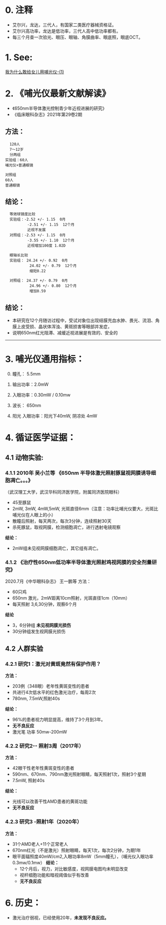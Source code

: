 
# 0. 注释
- 艾尔兴，龙达，三代人，有国家二类医疗器械资格证。
- 艾尔兴高功率，龙达是低功率，三代人高中低功率都有。
- 每三个月查一次验光、眼压、眼轴、角膜曲率、眼底照，眼底OCT。


# 1. See: 

 [我为什么敢给女儿用哺光仪-(1)](https://www.zhihu.com/zvideo/1389574125518639104)


# 2. 《哺光仪最新文献解读》
- 《650nm半导体激光控制青少年近视进展的研究》
- 《临床眼科杂志》2021年第29卷2期


## 方法：
```
  120人
  7～12岁
  分两组
实验组：60人
哺光仪+普通眼镜

对照组
60人
普通眼镜
```

## 结论：
```
  等效球镜度比较
  实验组：-2.52 +/- 1.15  0月  
          -2.51 +/- 1.15  12个月
          近视不发展
  对照组：-2.53 +/- 1.15  0月
          -3.55 +/- 1.10  12个月
          近视增加100度 1.02D

  眼轴长比较
  实验组： 24.24 +/- 0.92  0月
           24.02 +/- 0.79  12个月
           缩短0.22

  对照组： 24.37 +/- 0.79  0月
           24.96 +/- 0.80  12个月
           增加0.59
```
## 结论：
- 本研究在12个月随访过程中，受试对象位出现结膜充血水肿、畏光、流泪、角膜上皮受损、晶状体浑浊、黄斑损害等眼部并发症，
- 说明650nm红光阻滞、减缓近视进展是有效的、安全的




------------------
# 3. 哺光仪通用指标：
0. 瞳孔： 5.5mm
1. 输出功率：2.0mW
2. 入眼功率：0.30mW / 0.10mw
3. 波长： 650nm

5. 阳光 入眼功率：阳光下40mW, 阴凉处 4mW

# 4. 循证医学证据：
## 4.1 动物实验:
 ### 4.1.1 2010年 吴小兰等 《650nm 半导体激光照射豚鼠视网膜诱导细胞凋亡。。。》
  （武汉理工大学，武汉华科同济医学院，附属同济医院眼科）
  - 45至豚鼠
  - 2mW, 3mW, 4mW,5mW, 光斑直径6mm（注意：功率比哺光仪要大，光斑比哺光仪在人眼上的小）
  - 散瞳后照射，每天两次，每次3分钟，连续照射30天
  - 杀死豚鼠，取视网膜，检测细胞凋亡，进行透射电镜观察
  
  **结论：**  
   - 2mW组未见视网膜细胞凋亡，其它组有凋亡。
 
### 4.1.2 《治疗性650nm低功率半导体激光照射鸡视网膜的安全剂量研究》
   2020.7月《中华眼科杂志》  王一鹏等 
  方法：
  - 60只鸡
  - 650nm 激光，2mW距离10cm照射，光斑直径1cm（10mm）
  - 每天照射 3,6,30分钟，观察6个月

  **结论**  
  - 3，6分钟组 **未见视网膜光损伤**
  - 30分钟组发生视网膜光损伤

## 4.2 人群实验
 ### 4.2.1 研究1：激光对黄斑竟然有保护作用？
  **方法：**
  - 203例（348眼）老年性黄斑变性的患者
  - 共进行4次低水平的红色激光治疗，每周2次
  - 780nm, 7.5mW,照射40s
 
  **结论：**  
  - 96%的患者视力明显提高，维持了3个月到3年。
  - **无不良反应**
  - 激光笔 功率 50mw-200mW

 ### 4.2.2 研究2-- 照射3周（2017年）
**方法：**
- 42眼干性老年性黄斑变性的患者
- 590nm、670nm、790nm激光照射眼睛，每天照射1次，照射3个星期
- 7.5mW, 照射40s

**结论：**
- 光线可以改善干性AMD患者的黄斑功能
- **无不良反应**

### 4.2.3 研究3 -照射1年（2020年）
**方法：**
- 31个AMD老人+11个正常老人
- 670nm红光（不是激光）照射眼睛，每天1次，每次2分钟，为期1年
- 眼平面辐照度40mW/cm2,入眼功率8mW（5mm瞳孔），（哺光仪入眼功率0.3mw/0.1mw）
**结论：**
  - 12个月后，视力，对比敏感度，视网膜电图均未明显改变
  - 视杆细胞功能和暗视阈值似乎有改善
  - **无不良反应**

# 6. 历史：
- 激光治疗弱视，已经使用20年，**未发现不良反应。**



